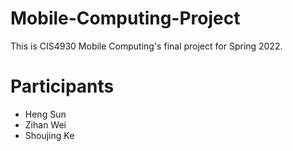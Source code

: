 # Mobile-Computing-Project
This is CIS4930 Mobile Computing's final project for Spring 2022.
# Participants
* Heng Sun
* Zihan Wei
* Shoujing Ke
